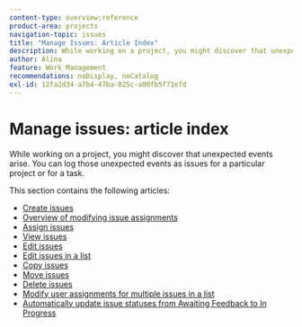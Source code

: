 ```yaml
---
content-type: overview;reference
product-area: projects
navigation-topic: issues
title: "Manage Issues: Article Index"
description: While working on a project, you might discover that unexpected events arise. You can log those unexpected events as issues for a particular project or for a task. The following articles contain information about managing issues.
author: Alina
feature: Work Management
recommendations: noDisplay, noCatalog
exl-id: 12fa2d34-a7b4-47ba-825c-a00fb5f71efd
---
```

# Manage issues: article index

<!--Audited: 08/2025-->

While working on a project, you might discover that unexpected events arise. You can log those unexpected events as issues for a particular project or for a task.

This section contains the following articles:

* [Create issues](../../../manage-work/issues/manage-issues/create-issues.md) 
* [Overview of modifying issue assignments](../../../manage-work/issues/manage-issues/modify-issue-assignments-overview.md) 
* [Assign issues](../../../manage-work/issues/manage-issues/assign-issues.md) 
* [View issues](../../../manage-work/issues/manage-issues/view-issues.md) 
* [Edit issues](../../../manage-work/issues/manage-issues/edit-issues.md) 
* [Edit issues in a list](../../../manage-work/issues/manage-issues/edit-issues-in-a-list.md) 
* [Copy issues](../../../manage-work/issues/manage-issues/copy-issues.md) 
* [Move issues](../../../manage-work/issues/manage-issues/move-issues.md) 
* [Delete issues](../../../manage-work/issues/manage-issues/delete-issues.md) 
* [Modify user assignments for multiple issues in a list](../../../manage-work/issues/manage-issues/edit-assignments-for-multiple-issues.md) 
* [Automatically update issue statuses from Awaiting Feedback to In Progress](../../../manage-work/issues/manage-issues/turn-issue-status-from-awf-to-inp-automatically.md)
